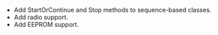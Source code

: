* Add StartOrContinue and Stop methods to sequence-based classes.
* Add radio support.
* Add EEPROM support.

